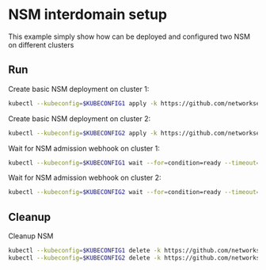# NSM interdomain setup


This example simply show how can be deployed and configured two NSM on different clusters

## Run

Create basic NSM deployment on cluster 1:

```bash
kubectl --kubeconfig=$KUBECONFIG1 apply -k https://github.com/networkservicemesh/deployments-k8s/examples/interdomain/nsm/cluster1?ref=78e3e2a4e37c4ee9ac2cc657bf58994c162e2020
```

Create basic NSM deployment on cluster 2:

```bash
kubectl --kubeconfig=$KUBECONFIG2 apply -k https://github.com/networkservicemesh/deployments-k8s/examples/interdomain/nsm/cluster2?ref=78e3e2a4e37c4ee9ac2cc657bf58994c162e2020
```

Wait for NSM admission webhook on cluster 1:

```bash
kubectl --kubeconfig=$KUBECONFIG1 wait --for=condition=ready --timeout=1m pod -n nsm-system -l app=admission-webhook-k8s
```

Wait for NSM admission webhook on cluster 2:

```bash
kubectl --kubeconfig=$KUBECONFIG2 wait --for=condition=ready --timeout=1m pod -n nsm-system -l app=admission-webhook-k8s
```

## Cleanup

Cleanup NSM
```bash
kubectl --kubeconfig=$KUBECONFIG1 delete -k https://github.com/networkservicemesh/deployments-k8s/examples/interdomain/nsm/cluster1?ref=78e3e2a4e37c4ee9ac2cc657bf58994c162e2020
kubectl --kubeconfig=$KUBECONFIG2 delete -k https://github.com/networkservicemesh/deployments-k8s/examples/interdomain/nsm/cluster2?ref=78e3e2a4e37c4ee9ac2cc657bf58994c162e2020
```
